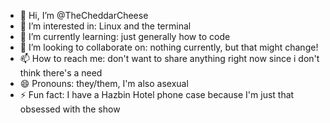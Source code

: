 - 👋 Hi, I’m @TheCheddarCheese
- 👀 I’m interested in: Linux and the terminal
- 🌱 I’m currently learning: just generally how to code
- 💞️ I’m looking to collaborate on: nothing currently, but that might change!
- 📫 How to reach me: don't want to share anything right now since i don't think there's a need
- 😄 Pronouns: they/them, I'm also asexual
- ⚡ Fun fact: I have a Hazbin Hotel phone case because I'm just that obsessed with the show

<!---
TheCheddarCheese/TheCheddarCheese is a ✨ special ✨ repository because its `README.md` (this file) appears on your GitHub profile.
You can click the Preview link to take a look at your changes.
--->

